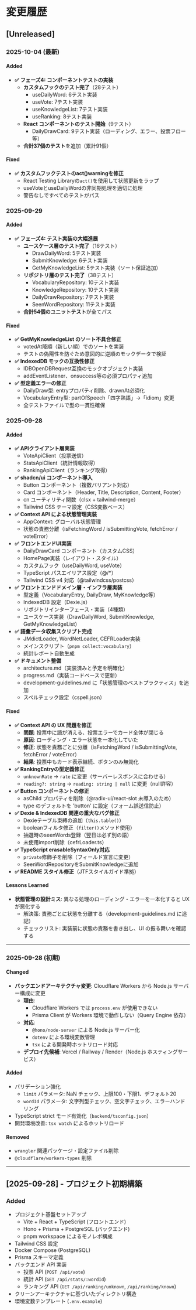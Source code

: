 # 変更履歴

## [Unreleased]

### 2025-10-04 (最新)

#### Added
- **✅ フェーズ4: コンポーネントテストの実装**
  - **カスタムフックのテスト完了**（28テスト）
    - useDailyWord: 6テスト実装
    - useVote: 7テスト実装
    - useKnowledgeList: 7テスト実装
    - useRanking: 8テスト実装
  - **React コンポーネントのテスト開始**（9テスト）
    - DailyDrawCard: 9テスト実装（ローディング、エラー、投票フロー等）
  - **合計37個のテスト**を追加（累計91個）

#### Fixed
- **✅ カスタムフックテストのact()warningを修正**
  - React Testing Libraryの`act()`を使用して状態更新をラップ
  - useVoteとuseDailyWordの非同期処理を適切に処理
  - 警告なしですべてのテストがパス

### 2025-09-29

#### Added
- **✅ フェーズ4: テスト実装の大幅進展**
  - **ユースケース層のテスト完了**（16テスト）
    - DrawDailyWord: 5テスト実装
    - SubmitKnowledge: 6テスト実装  
    - GetMyKnowledgeList: 5テスト実装（ソート保証追加）
  - **リポジトリ層のテスト完了**（38テスト）
    - VocabularyRepository: 10テスト実装
    - KnowledgeRepository: 10テスト実装
    - DailyDrawRepository: 7テスト実装
    - SeenWordRepository: 11テスト実装
  - **合計54個のユニットテスト**が全てパス

#### Fixed
- **✅ GetMyKnowledgeList のソート不具合修正**
  - votedAt降順（新しい順）でのソートを実装
  - テストの偽陽性を防ぐため意図的に逆順のモックデータで検証
- **✅ IndexedDB モックの互換性修正**
  - IDBOpenDBRequest互換のモックオブジェクト実装
  - addEventListener、onsuccess等の必須プロパティ追加
- **✅ 型定義エラーの修正**
  - DailyDraw型: entryプロパティ削除、drawnAt必須化
  - VocabularyEntry型: partOfSpeech「四字熟語」→「idiom」変更
  - 全テストファイルで型の一貫性確保

### 2025-09-28

#### Added
- **✅ APIクライアント層実装**
  - VoteApiClient（投票送信）
  - StatsApiClient（統計情報取得）
  - RankingApiClient（ランキング取得）
- **✅ shadcn/ui コンポーネント導入**
  - Button コンポーネント（複数バリアント対応）
  - Card コンポーネント（Header, Title, Description, Content, Footer）
  - cn ユーティリティ関数（clsx + tailwind-merge）
  - Tailwind CSS テーマ設定（CSS変数ベース）
- **✅ Context API による状態管理実装**
  - AppContext: グローバル状態管理
  - 状態の責務分離（isFetchingWord / isSubmittingVote, fetchError / voteError）
- **✅ フロントエンドUI実装**
  - DailyDrawCard コンポーネント（カスタムCSS）
  - HomePage実装（レイアウト・スタイル）
  - カスタムフック（useDailyWord, useVote）
  - TypeScript パスエイリアス設定（@/*）
  - Tailwind CSS v4 対応（@tailwindcss/postcss）
- **✅ フロントエンドドメイン層・インフラ層実装**
  - 型定義（VocabularyEntry, DailyDraw, MyKnowledge等）
  - IndexedDB 設定（Dexie.js）
  - リポジトリインターフェース・実装（4種類）
  - ユースケース実装（DrawDailyWord, SubmitKnowledge, GetMyKnowledgeList）
- **✅ 語彙データ収集スクリプト完成**
  - JMdictLoader, WordNetLoader, CEFRLoader実装
  - メインスクリプト（`pnpm collect:vocabulary`）
  - 統計レポート自動生成
- **✅ ドキュメント整備**
  - architecture.md（実装済みと予定を明確化）
  - progress.md（実装コードベースで更新）
  - development-guidelines.md に「状態管理のベストプラクティス」を追加
  - スペルチェック設定（cspell.json）

#### Fixed
- **✅ Context API の UX 問題を修正**
  - **問題**: 投票中に語が消える、投票エラーでカード全体が閉じる
  - **原因**: ローディング・エラー状態を一本化していた
  - **修正**: 状態を責務ごとに分離（isFetchingWord / isSubmittingVote, fetchError / voteError）
  - **結果**: 投票中もカード表示継続、ボタンのみ無効化
- **✅ RankingEntryの型定義修正**
  - `unknownRate` → `rate` に変更（サーバーレスポンスに合わせる）
  - `reading?: string` → `reading: string | null` に変更（null許容）
- **✅ Button コンポーネントの修正**
  - asChild プロパティを削除（@radix-ui/react-slot 未導入のため）
  - type のデフォルトを 'button' に設定（フォーム誤送信防止）
- **✅ Dexie & IndexedDB 関連の重大なバグ修正**
  - Dexieテーブル束縛の追加（`this.table()`）
  - booleanフィルタ修正（`filter()`メソッド使用）
  - 抽選時のseenWords登録（翌日は必ず別の語）
  - 未使用import削除（cefrLoader.ts）
- **✅ TypeScript erasableSyntaxOnly対応**
  - `private`修飾子を削除（フィールド宣言に変更）
  - SeenWordRepositoryをSubmitKnowledgeに追加
- **✅ README スタイル修正**（JTFスタイルガイド準拠）

#### Lessons Learned
- **状態管理の設計ミス**: 異なる処理のローディング・エラーを一本化すると UX が悪化する
  - 解決策: 責務ごとに状態を分離する（development-guidelines.md に追記）
  - チェックリスト: 実装前に状態の責務を書き出し、UI の振る舞いを確認する

---

### 2025-09-28 (初期)

#### Changed
- **バックエンドアーキテクチャ変更**: Cloudflare Workers から Node.js サーバー構成に変更
  - **理由**: 
    - Cloudflare Workers では `process.env` が使用できない
    - Prisma Client が Workers 環境で動作しない（Query Engine 依存）
  - **対応**:
    - `@hono/node-server` による Node.js サーバー化
    - `dotenv` による環境変数管理
    - `tsx` による開発時ホットリロード対応
  - **デプロイ先候補**: Vercel / Railway / Render（Node.js ホスティングサービス）

#### Added
- バリデーション強化
  - `limit` パラメータ: NaN チェック、上限100・下限1、デフォルト20
  - `wordId` パラメータ: 文字列型チェック、空文字チェック、エラーハンドリング
- TypeScript strict モード有効化（`backend/tsconfig.json`）
- 開発環境改善: `tsx watch` によるホットリロード

#### Removed
- `wrangler` 関連パッケージ・設定ファイル削除
- `@cloudflare/workers-types` 削除

---

## [2025-09-28] - プロジェクト初期構築

### Added
- プロジェクト基盤セットアップ
  - Vite + React + TypeScript (フロントエンド)
  - Hono + Prisma + PostgreSQL (バックエンド)
  - pnpm workspace によるモノレポ構成
- Tailwind CSS 設定
- Docker Compose (PostgreSQL)
- Prisma スキーマ定義
- バックエンド API 実装
  - 投票 API (`POST /api/vote`)
  - 統計 API (`GET /api/stats/:wordId`)
  - ランキング API (`GET /api/ranking/unknown`, `/api/ranking/known`)
- クリーンアーキテクチャに基づいたディレクトリ構造
- 環境変数テンプレート (`.env.example`)